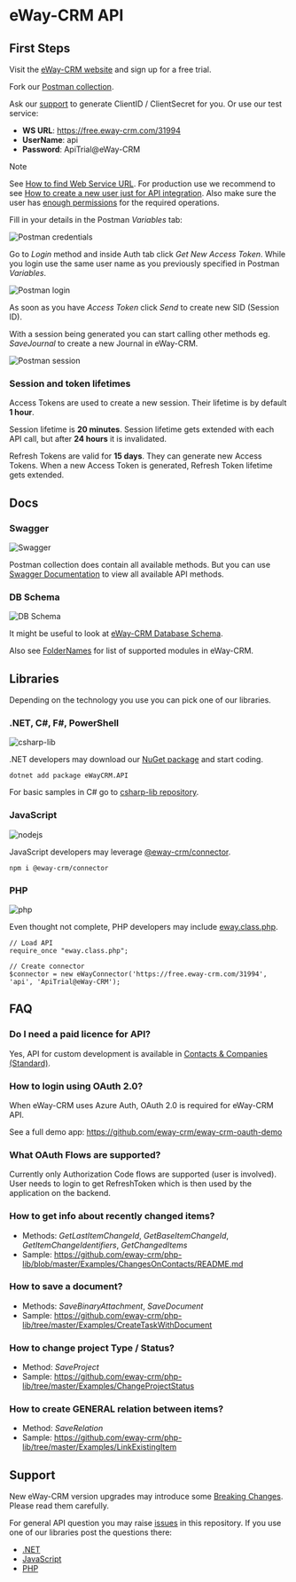 # eWay-CRM API

## First Steps

Visit the [eWay-CRM website](https://www.eway-crm.com) and sign up for a free trial.

Fork our [Postman collection](https://eway.cr/postman).

Ask our [support](mailto:support@eway-crm.com) to generate ClientID / ClientSecret for you.
Or use our test service:
* **WS URL**: https://free.eway-crm.com/31994
* **UserName**: api
* **Password**: ApiTrial@eWay-CRM

> [!NOTE]
> See [How to find Web Service URL](https://www.eway-crm.com/resources/how-to-use-eway-crm/set-or-change-web-service-address/).
> For production use we recommend to see [How to create a new user just for API integration](https://kb.eway-crm.com/en/faq-1/installation/how-to-create-api-user).
> Also make sure the user has [enough permissions](https://kb.eway-crm.com/en/documentation/5-administration-application/1-users/users-create-and-manage#effective-permissions) for the required operations.

Fill in your details in the Postman *Variables* tab:

![Postman credentials](assets/postman-credentials.png)

Go to *Login* method and inside Auth tab click *Get New Access Token*. While you login
use the same user name as you previously specified in Postman *Variables*.

![Postman login](assets/postman-login.png)

As soon as you have *Access Token* click *Send* to create new SID (Session ID).

With a session being generated you can start calling other methods eg. *SaveJournal* to create a new Journal in eWay-CRM.

![Postman session](assets/postman-session.png)

### Session and token lifetimes

Access Tokens are used to create a new session. Their lifetime is by default **1 hour**.

Session lifetime is **20 minutes**. Session lifetime gets extended with each API call, but after **24 hours** it is invalidated.

Refresh Tokens are valid for **15 days**. They can generate new Access Tokens. When a new Access Token is generated, Refresh Token lifetime gets extended.

## Docs

### Swagger

![Swagger](assets/swagger.png)

Postman collection does contain all available methods.
But you can use [Swagger Documentation](https://swagger.eway-crm.io/) to view all available API methods.

### DB Schema

![DB Schema](assets/dbscheme.png)

It might be useful to look at [eWay-CRM Database Schema](https://dev.eway-crm.com/docs/database-schema.html).

Also see [FolderNames](FolderNames.md) for list of supported modules in eWay-CRM.

## Libraries

Depending on the technology you use you can pick one of our libraries.

### .NET, C#, F#, PowerShell

![csharp-lib](assets/csharp.png)

.NET developers may download our [NuGet package](https://www.nuget.org/packages/eWayCRM.API) and start coding.

```
dotnet add package eWayCRM.API
```

For basic samples in C# go to [csharp-lib repository](https://github.com/eway-crm/csharp-lib).

### JavaScript

![nodejs](assets/nodejs.png)

JavaScript developers may leverage [@eway-crm/connector](https://www.npmjs.com/package/@eway-crm/connector).

```
npm i @eway-crm/connector
```

### PHP

![php](assets/php.png)

Even thought not complete, PHP developers may include [eway.class.php](https://github.com/eway-crm/php-lib).

```
// Load API
require_once "eway.class.php";

// Create connector
$connector = new eWayConnector('https://free.eway-crm.com/31994', 'api', 'ApiTrial@eWay-CRM');
```

## FAQ

### Do I need a paid licence for API?

Yes, API for custom development is available in [Contacts & Companies (Standard)](https://eway.cr/compare_features).

### How to login using OAuth 2.0?

When eWay-CRM uses Azure Auth, OAuth 2.0 is required for eWay-CRM API.

See a full demo app: https://github.com/eway-crm/eway-crm-oauth-demo

### What OAuth Flows are supported?

Currently only Authorization Code flows are supported (user is involved). User needs to
login to get RefreshToken which is then used by the application on the backend.

### How to get info about recently changed items?

* Methods: *GetLastItemChangeId*, *GetBaseItemChangeId*, *GetItemChangeIdentifiers*, *GetChangedItems*
* Sample: https://github.com/eway-crm/php-lib/blob/master/Examples/ChangesOnContacts/README.md

### How to save a document?

* Methods: *SaveBinaryAttachment*, *SaveDocument*
* Sample: https://github.com/eway-crm/php-lib/tree/master/Examples/CreateTaskWithDocument

### How to change project Type / Status?

* Method: *SaveProject*
* Sample: https://github.com/eway-crm/php-lib/tree/master/Examples/ChangeProjectStatus

### How to create GENERAL relation between items?

* Method: *SaveRelation*
* Sample: https://github.com/eway-crm/php-lib/tree/master/Examples/LinkExistingItem

## Support

New eWay-CRM version upgrades may introduce some [Breaking Changes](Breaking%20Changes.md). Please read them carefully.

For general API question you may raise [issues](https://github.com/eway-crm/api/issues) in this repository.
If you use one of our libraries post the questions there:
* [.NET](https://github.com/eway-crm/csharp-lib/issues)
* [JavaScript](https://github.com/eway-crm/js-lib/issues)
* [PHP](https://github.com/eway-crm/php-lib/issues)